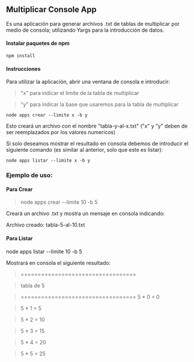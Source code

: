 
## Multiplicar Console App

Es una aplicación para generar archivos .txt de tablas de multiplicar por medio de consola; utilizando Yargs para la introducción de datos.

#### Instalar paquetes de npm
````
npm install
````

#### Instrucciones
Para utilizar la aplicación, abrir una ventana de consola e introducir:
>"x" para indicar el limite de la tabla de multiplicar

>"y" para indicar la base que usaremos para la tabla de multiplicar

````
node apps crear --limite x -b y
````
Esto creará un archivo con el nombre "tabla-y-al-x.txt" ("x" y "y" deben de ser reemplazados por los valores numericos)

Si solo deseamos mostrar el resultado en consola debemos de introducir el siguiente comando (es similar al anterior, solo que este es listar):
````
node apps listar --limite x -b y
````

### Ejemplo de uso:

#### Para Crear
>node apps crear --limite 10 -b 5

Creará un archivo .txt y mostra un mensaje en consola indicando:

Archivo creado: tabla-5-al-10.txt

#### Para Listar
node apps listar --limite 10 -b 5

Mostrará en consola el siguiente resultado:
>==================================

>tabla de 5

>==================================
>5  * 0 = 0

>5 * 1 = 5

>5 * 2 = 10

>5 * 3 = 15

>5 * 4 = 20

>5 * 5 = 25
